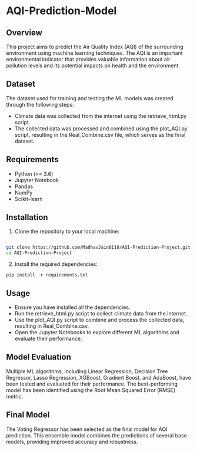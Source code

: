 # AQI-Prediction-Model

## Overview

This project aims to predict the Air Quality Index (AQI) of the surrounding environment using machine learning techniques. The AQI is an important environmental indicator that provides valuable information about air pollution levels and its potential impacts on health and the environment.

## Dataset

The dataset used for training and testing the ML models was created through the following steps:

- Climate data was collected from the internet using the retrieve_html.py script.
- The collected data was processed and combined using the plot_AQI.py script, resulting in the Real_Combine.csv file, which serves as the final dataset.

## Requirements

- Python (>= 3.6)
- Jupyter Notebook
- Pandas
- NumPy
- Scikit-learn

## Installation

1. Clone the repository to your local machine:

```bash

git clone https://github.com/MadhavJain0119/AQI-Prediction-Project.git
cd AQI-Prediction-Project
``` 

2. Install the required dependencies:

```pip install -r requirements.txt```

## Usage

- Ensure you have installed all the dependencies.
- Run the retrieve_html.py script to collect climate data from the internet.
- Use the plot_AQI.py script to combine and process the collected data, resulting in Real_Combine.csv.
- Open the Jupyter Notebooks to explore different ML algorithms and evaluate their performance.

## Model Evaluation

Multiple ML algorithms, including Linear Regression, Decision Tree Regressor, Lasso Regression, XGBoost, Gradient Boost, and AdaBoost, have been tested and evaluated for their performance. The best-performing model has been identified using the Root Mean Squared Error (RMSE) metric.

## Final Model

The Voting Regressor has been selected as the final model for AQI prediction. This ensemble model combines the predictions of several base models, providing improved accuracy and robustness.
